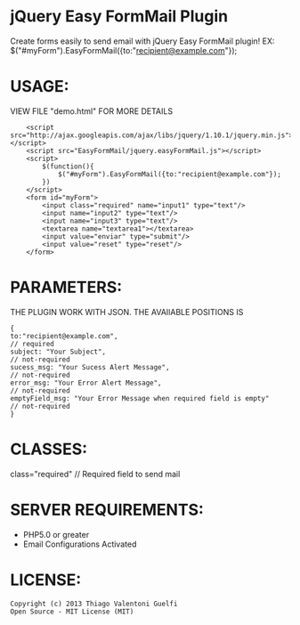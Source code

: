 jQuery Easy FormMail Plugin
====================

Create forms easily to send email with jQuery Easy FormMail plugin!
EX: $("#myForm").EasyFormMail({to:"recipient@example.com"});


USAGE:
======

VIEW FILE "demo.html" FOR MORE DETAILS

        <script src="http://ajax.googleapis.com/ajax/libs/jquery/1.10.1/jquery.min.js"></script>
        <script src="EasyFormMail/jquery.easyFormMail.js"></script>
        <script>
            $(function(){
                $("#myForm").EasyFormMail({to:"recipient@example.com"});
            })
        </script> 
        <form id="myForm">
            <input class="required" name="input1" type="text"/>
            <input name="input2" type="text"/>
            <input name="input3" type="text"/>
            <textarea name="textarea1"></textarea>
            <input value="enviar" type="submit"/>
            <input value="reset" type="reset"/>
        </form>


PARAMETERS:
===========

THE PLUGIN WORK WITH JSON. THE AVAIlABLE POSITIONS IS

    {
    to:"recipient@example.com",                                          // required
    subject: "Your Subject",                                             // not-required
    sucess_msg: "Your Sucess Alert Message",                             // not-required
    error_msg: "Your Error Alert Message",                               // not-required
    emptyField_msg: "Your Error Message when required field is empty"    // not-required
    }


CLASSES:
========

class="required"        // Required field to send mail



SERVER REQUIREMENTS:
====================

   - PHP5.0 or greater
   - Email Configurations Activated


LICENSE:
=========

    Copyright (c) 2013 Thiago Valentoni Guelfi
    Open Source - MIT License (MIT)